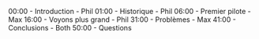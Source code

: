 00:00 - Introduction - Phil
01:00 - Historique - Phil
06:00 - Premier pilote - Max
16:00 - Voyons plus grand - Phil
31:00 - Problèmes - Max
41:00 - Conclusions - Both
50:00 - Questions